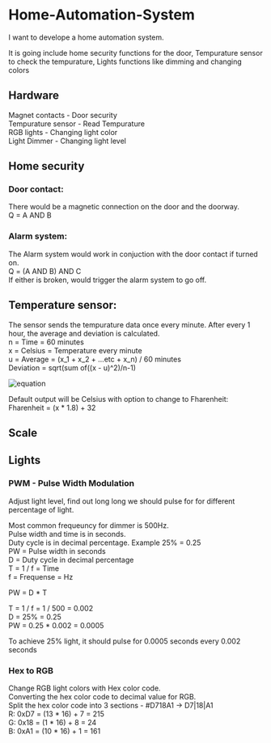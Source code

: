 # Home-Automation-System
I want to develope a home automation system.

It is going include home security functions for the door, Tempurature sensor to check the tempurature, Lights functions like dimming and changing colors

## Hardware
Magnet contacts     - Door security  
Tempurature sensor  - Read Tempurature  
RGB lights          - Changing light color  
Light Dimmer        - Changing light level  


## Home security
### Door contact:
There would be a magnetic connection on the door and the doorway. <br />
Q = A AND B

### Alarm system:
The Alarm system would work in conjuction with the door contact if turned on. <br />
Q = (A AND B) AND C <br />
If either is broken, would trigger the alarm system to go off.

## Temperature sensor:
The sensor sends the tempurature data once every minute. After every 1 hour, the average and deviation is calculated. <br />
n = Time = 60 minutes <br />
x = Celsius = Temperature every minute <br />
u = Average = (x_1 + x_2 + ...etc + x_n) / 60 minutes <br />
Deviation = sqrt(sum of((x - u)^2)/n-1)

![equation](https://user-images.githubusercontent.com/114096417/222480857-b17352bb-b963-4fe4-8874-51e6438808c5.png)
  
Default output will be Celsius with option to change to Fharenheit: <br />
Fharenheit = (x * 1.8) + 32

## Scale

## Lights
### PWM - Pulse Width Modulation <br />
Adjust light level, find out long long we should pulse for for different percentage of light. <br />

Most common frequeuncy for dimmer is 500Hz. <br />
Pulse width and time is in seconds. <br />
Duty cycle is in decimal percentage. Example 25% = 0.25 <br />
PW = Pulse width in seconds <br />
D = Duty cycle in decimal percentage <br />
T = 1 / f = Time <br />
f = Frequense = Hz <br />

PW = D * T <br />

T = 1 / f = 1 / 500 = 0.002 <br/>
D = 25% = 0.25 <br />
PW = 0.25 * 0.002 = 0.0005 <br />

To achieve 25% light, it should pulse for 0.0005 seconds every 0.002 seconds <br />

### Hex to RGB
Change RGB light colors with Hex color code. <br />
Converting the hex color code to decimal value for RGB. <br />
Split the hex color code into 3 sections - #D718A1 -> D7|18|A1 <br />
R: 0xD7 = (13 * 16) + 7 = 215 <br />
G: 0x18 = (1 * 16) + 8 = 24 <br />
B: 0xA1 = (10 * 16) + 1 = 161 <br />
